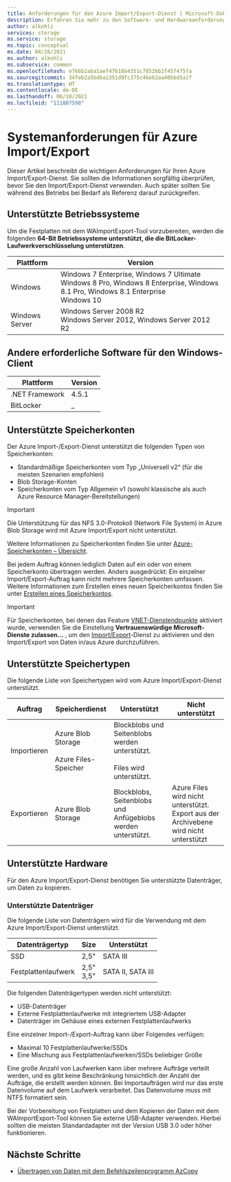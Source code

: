 ```yaml
---
title: Anforderungen für den Azure Import/Export-Dienst | Microsoft-Dokumentation
description: Erfahren Sie mehr zu den Software- und Hardwareanforderungen für den Azure Import/Export-Dienst.
author: alkohli
services: storage
ms.service: storage
ms.topic: conceptual
ms.date: 04/28/2021
ms.author: alkohli
ms.subservice: common
ms.openlocfilehash: e766b2aba1aef47b16b4351c7852bb2f457475fa
ms.sourcegitcommit: 34feb2a5bdba1351d9fc375c46e62aa40bbd5a1f
ms.translationtype: HT
ms.contentlocale: de-DE
ms.lasthandoff: 06/10/2021
ms.locfileid: "111887598"
---
```

# <a name="azure-importexport-system-requirements"></a>Systemanforderungen für Azure Import/Export

Dieser Artikel beschreibt die wichtigen Anforderungen für Ihren Azure Import/Export-Dienst. Sie sollten die Informationen sorgfältig überprüfen, bevor Sie den Import/Export-Dienst verwenden. Auch später sollten Sie während des Betriebs bei Bedarf als Referenz darauf zurückgreifen.

## <a name="supported-operating-systems"></a>Unterstützte Betriebssysteme

Um die Festplatten mit dem WAImportExport-Tool vorzubereiten, werden die folgenden **64-Bit Betriebssysteme unterstützt, die die BitLocker-Laufwerkverschlüsselung unterstützen**.


|Plattform |Version |
|---------|---------|
|Windows     | Windows 7 Enterprise, Windows 7 Ultimate <br> Windows 8 Pro, Windows 8 Enterprise, Windows 8.1 Pro, Windows 8.1 Enterprise <br> Windows 10        |
|Windows Server     |Windows Server 2008 R2 <br> Windows Server 2012, Windows Server 2012 R2         |

## <a name="other-required-software-for-windows-client"></a>Andere erforderliche Software für den Windows-Client

|Plattform |Version |
|---------|---------|
|.NET Framework    | 4.5.1       |
| BitLocker        |  _          |


## <a name="supported-storage-accounts"></a>Unterstützte Speicherkonten

Der Azure Import-/Export-Dienst unterstützt die folgenden Typen von Speicherkonten:

- Standardmäßige Speicherkonten vom Typ „Universell v2“ (für die meisten Szenarien empfohlen)
- Blob Storage-Konten
- Speicherkonten vom Typ Allgemein v1 (sowohl klassische als auch Azure Resource Manager-Bereitstellungen)

> [!IMPORTANT]
> Die Unterstützung für das NFS 3.0-Protokoll (Network File System) in Azure Blob Storage wird mit Azure Import/Export nicht unterstützt.

Weitere Informationen zu Speicherkonten finden Sie unter [Azure-Speicherkonten – Übersicht](../storage/common/storage-account-overview.md).

Bei jedem Auftrag können lediglich Daten auf ein oder von einem Speicherkonto übertragen werden. Anders ausgedrückt: Ein einzelner Import/Export-Auftrag kann nicht mehrere Speicherkonten umfassen. Weitere Informationen zum Erstellen eines neuen Speicherkontos finden Sie unter [Erstellen eines Speicherkontos](../storage/common/storage-account-create.md).

> [!IMPORTANT]
> Für Speicherkonten, bei denen das Feature [VNET-Dienstendpunkte](../virtual-network/virtual-network-service-endpoints-overview.md) aktiviert wurde, verwenden Sie die Einstellung **Vertrauenswürdige Microsoft-Dienste zulassen...** , um den [Import/Export](../storage/common/storage-network-security.md)-Dienst zu aktivieren und den Import/Export von Daten in/aus Azure durchzuführen.

## <a name="supported-storage-types"></a>Unterstützte Speichertypen

Die folgende Liste von Speichertypen wird vom Azure Import/Export-Dienst unterstützt.


|Auftrag  |Speicherdienst |Unterstützt  |Nicht unterstützt  |
|---------|---------|---------|---------|
|Importieren     |  Azure Blob Storage <br><br> Azure Files-Speicher       | Blockblobs und Seitenblobs werden unterstützt. <br><br> Files wird unterstützt.          |
|Exportieren     |   Azure Blob Storage       | Blockblobs, Seitenblobs und Anfügeblobs werden unterstützt.         | Azure Files wird nicht unterstützt.<br>Export aus der Archivebene wird nicht unterstützt|


## <a name="supported-hardware"></a>Unterstützte Hardware

Für den Azure Import/Export-Dienst benötigen Sie unterstützte Datenträger, um Daten zu kopieren.

### <a name="supported-disks"></a>Unterstützte Datenträger

Die folgende Liste von Datenträgern wird für die Verwendung mit dem Azure Import/Export-Dienst unterstützt.


|Datenträgertyp  |Size  |Unterstützt |
|---------|---------|---------|
|SSD    |   2,5"      |SATA III          |
|Festplattenlaufwerk     |  2,5"<br>3,5"       |SATA II, SATA III         |

Die folgenden Datenträgertypen werden nicht unterstützt:

- USB-Datenträger
- Externe Festplattenlaufwerke mit integriertem USB-Adapter
- Datenträger im Gehäuse eines externen Festplattenlaufwerks

Eine einzelner Import-/Export-Auftrag kann über Folgendes verfügen:

- Maximal 10 Festplattenlaufwerke/SSDs
- Eine Mischung aus Festplattenlaufwerken/SSDs beliebiger Größe

Eine große Anzahl von Laufwerken kann über mehrere Aufträge verteilt werden, und es gibt keine Beschränkung hinsichtlich der Anzahl der Aufträge, die erstellt werden können. Bei Importaufträgen wird nur das erste Datenvolume auf dem Laufwerk verarbeitet. Das Datenvolume muss mit NTFS formatiert sein.

Bei der Vorbereitung von Festplatten und dem Kopieren der Daten mit dem WAImportExport-Tool können Sie externe USB-Adapter verwenden. Hierbei sollten die meisten Standardadapter mit der Version USB 3.0 oder höher funktionieren.

## <a name="next-steps"></a>Nächste Schritte

* [Übertragen von Daten mit dem Befehlszeilenprogramm AzCopy](../storage/common/storage-use-azcopy-v10.md)
